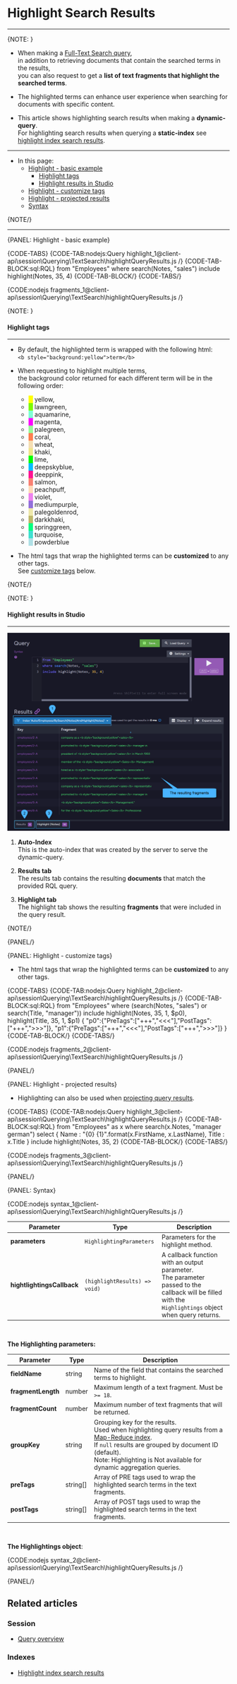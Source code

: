 # Highlight Search Results
---

{NOTE: }

* When making a [Full-Text Search query](../../../../client-api/session/querying/text-search/full-text-search),  
  in addition to retrieving documents that contain the searched terms in the results,  
  you can also request to get a __list of text fragments that highlight the searched terms__.

* The highlighted terms can enhance user experience when searching for documents with specific content.

* This article shows highlighting search results when making a __dynamic-query__.  
  For highlighting search results when querying a __static-index__ see [highlight index search results](../../../../indexes/querying/highlighting).

---

* In this page:
  * [Highlight - basic example](../../../../client-api/session/querying/text-search/highlight-query-results#highlight---basic-example)
      * [Highlight tags](../../../../client-api/session/querying/text-search/highlight-query-results#highlight-tags)
      * [Highlight results in Studio](../../../../client-api/session/querying/text-search/highlight-query-results#highlight-results-in-studio)
  * [Highlight - customize tags](../../../../client-api/session/querying/text-search/highlight-query-results#highlight---customize-tags)
  * [Highlight - projected results](../../../../client-api/session/querying/text-search/highlight-query-results#highlight---projected-results)
  * [Syntax](../../../../client-api/session/querying/text-search/highlight-query-results#syntax)
  
{NOTE/}

---

{PANEL: Highlight - basic example}

{CODE-TABS}
{CODE-TAB:nodejs:Query highlight_1@client-api\session\Querying\TextSearch\highlightQueryResults.js /}
{CODE-TAB-BLOCK:sql:RQL}
from "Employees"
where search(Notes, "sales")
include highlight(Notes, 35, 4)
{CODE-TAB-BLOCK/}
{CODE-TABS/}

{CODE:nodejs fragments_1@client-api\session\Querying\TextSearch\highlightQueryResults.js /}

{NOTE: }

#### Highlight tags

---

* By default, the highlighted term is wrapped with the following html:  
  `<b style="background:yellow">term</b>`  

* When requesting to highlight multiple terms,  
  the background color returned for each different term will be in the following order:

  - <span style="border-left: 10px solid yellow">&nbsp;</span>yellow,
  - <span style="border-left: 10px solid lawngreen">&nbsp;</span>lawngreen,
  - <span style="border-left: 10px solid aquamarine">&nbsp;</span>aquamarine,
  - <span style="border-left: 10px solid magenta">&nbsp;</span>magenta,
  - <span style="border-left: 10px solid palegreen">&nbsp;</span>palegreen,
  - <span style="border-left: 10px solid coral">&nbsp;</span>coral,
  - <span style="border-left: 10px solid wheat">&nbsp;</span>wheat,
  - <span style="border-left: 10px solid khaki">&nbsp;</span>khaki,
  - <span style="border-left: 10px solid lime">&nbsp;</span>lime,
  - <span style="border-left: 10px solid deepskyblue">&nbsp;</span>deepskyblue,
  - <span style="border-left: 10px solid deeppink">&nbsp;</span>deeppink,
  - <span style="border-left: 10px solid salmon">&nbsp;</span>salmon,
  - <span style="border-left: 10px solid peachpuff">&nbsp;</span>peachpuff,
  - <span style="border-left: 10px solid violet">&nbsp;</span>violet,
  - <span style="border-left: 10px solid mediumpurple">&nbsp;</span>mediumpurple,
  - <span style="border-left: 10px solid palegoldenrod">&nbsp;</span>palegoldenrod,
  - <span style="border-left: 10px solid darkkhaki">&nbsp;</span>darkkhaki,
  - <span style="border-left: 10px solid springgreen">&nbsp;</span>springgreen,
  - <span style="border-left: 10px solid turquoise">&nbsp;</span>turquoise,
  - <span style="border-left: 10px solid powderblue">&nbsp;</span>powderblue

* The html tags that wrap the highlighted terms can be __customized__ to any other tags.  
  See [customize tags](../../../../client-api/session/querying/text-search/highlight-query-results#highlight---customize-tags) below.

{NOTE/}

{NOTE: }

#### Highlight results in Studio

---

![Figure 1. Fragments results](images/fragmentsResults.png "View highlighted fragments in the Query View")

1. __Auto-Index__  
   This is the auto-index that was created by the server to serve the dynamic-query.

2. __Results tab__  
   The results tab contains the resulting __documents__ that match the provided RQL query.

3. __Highlight tab__  
   The highlight tab shows the resulting __fragments__ that were included in the query result.

{NOTE/}

{PANEL/}

{PANEL: Highlight - customize tags}

* The html tags that wrap the highlighted terms can be __customized__ to any other tags.

{CODE-TABS}
{CODE-TAB:nodejs:Query highlight_2@client-api\session\Querying\TextSearch\highlightQueryResults.js /}
{CODE-TAB-BLOCK:sql:RQL}
from "Employees"
where (search(Notes, "sales") or search(Title, "manager"))
include highlight(Notes, 35, 1, $p0), highlight(Title, 35, 1, $p1)
{
"p0":{"PreTags":["+++","<<<"],"PostTags":["+++",">>>"]},
"p1":{"PreTags":["+++","<<<"],"PostTags":["+++",">>>"]}
}
{CODE-TAB-BLOCK/}
{CODE-TABS/}

{CODE:nodejs fragments_2@client-api\session\Querying\TextSearch\highlightQueryResults.js /}

{PANEL/}

{PANEL: Highlight - projected results}

* Highlighting can also be used when [projecting query results](../../../../client-api/session/querying/how-to-project-query-results).

{CODE-TABS}
{CODE-TAB:nodejs:Query highlight_3@client-api\session\Querying\TextSearch\highlightQueryResults.js /}
{CODE-TAB-BLOCK:sql:RQL}
from "Employees" as x
where search(x.Notes, "manager german")
select { Name : "{0} {1}".format(x.FirstName, x.LastName), Title : x.Title }
include highlight(Notes, 35, 2)
{CODE-TAB-BLOCK/}
{CODE-TABS/}

{CODE:nodejs fragments_3@client-api\session\Querying\TextSearch\highlightQueryResults.js /}

{PANEL/}

{PANEL: Syntax}

{CODE:nodejs syntax_1@client-api\session\Querying\TextSearch\highlightQueryResults.js /}

| Parameter                  | Type                          | Description                                                                                                                                                  |
|----------------------------|-------------------------------|--------------------------------------------------------------------------------------------------------------------------------------------------------------|
| __parameters__             | `HighlightingParameters`      | Parameters for the highlight method.                                                                                                                         |
| __hightlightingsCallback__ | `(highlightResults) => void)` | A callback function with an output parameter.<br>The parameter passed to the callback will be filled with the `Highlightings` object when query returns. |

<br>

__The Highlighting parameters:__

| Parameter          | Type            | Description                                                                                                                                                                                                                                                                                                          |
|--------------------|-----------------|----------------------------------------------------------------------------------------------------------------------------------------------------------------------------------------------------------------------------------------------------------------------------------------------------------------------|
| __fieldName__      | string          | Name of the field that contains the searched terms to highlight.                                                                                                                                                                                                                                                     |
| __fragmentLength__ | number          | Maximum length of a text fragment. Must be `>= 18`.                                                                                                                                                                                                                                                                  |
| __fragmentCount__  | number          | Maximum number of text fragments that will be returned.                                                                                                                                                                                                                                                              |
| __groupKey__       | string          | Grouping key for the results.<br>Used when highlighting query results from a [Map-Reduce index](../../../../indexes/querying/highlighting#highlight-results---map-reduce-index).<br>If `null` results are grouped by document ID (default).<br>Note: Highlighting is Not available for dynamic aggregation queries. |
| __preTags__        | string[]        | Array of PRE tags used to wrap the highlighted search terms in the text fragments.                                                                                                                                                                                                                                   |
| __postTags__       | string[]        | Array of POST tags used to wrap the highlighted search terms in the text fragments.                                                                                                                                                                                                                                  |

<br>

__The Highlightings object__:

{CODE:nodejs syntax_2@client-api\session\Querying\TextSearch\highlightQueryResults.js /}

{PANEL/}

## Related articles

### Session

- [Query overview](../../../../client-api/session/querying/how-to-query)

### Indexes

- [Highlight index search results](../../../../indexes/querying/highlighting)
